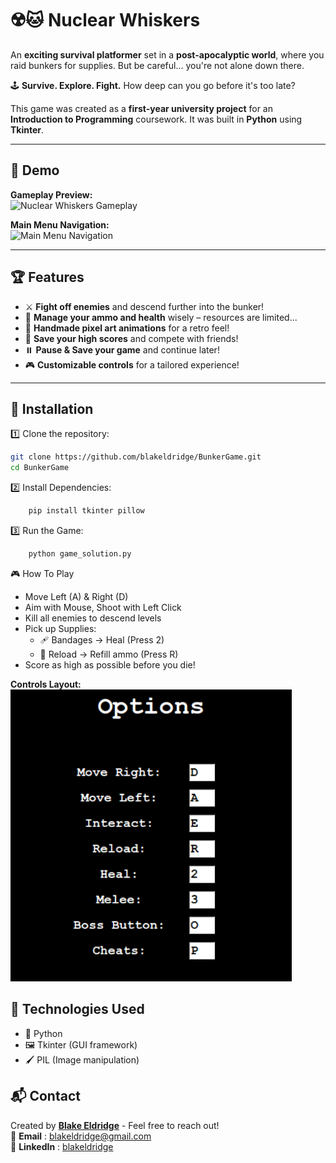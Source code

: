 # ☢️🐱 Nuclear Whiskers  

An **exciting survival platformer** set in a **post-apocalyptic world**, where you raid bunkers for supplies. But be careful... you're not alone down there.  

🕹️ **Survive. Explore. Fight.** How deep can you go before it's too late?  

This game was created as a **first-year university project** for an **Introduction to Programming** coursework. It was built in **Python** using **Tkinter**.  

---

## 🎥 Demo  
**Gameplay Preview:**  
![Nuclear Whiskers Gameplay](ReadMeImages/demo1.gif)  

**Main Menu Navigation:**  
![Main Menu Navigation](ReadMeImages/demo2.gif)  

---

## 🏆 Features  
- ⚔️ **Fight off enemies** and descend further into the bunker!  
- 🔫 **Manage your ammo and health** wisely – resources are limited...  
- 🎨 **Handmade pixel art animations** for a retro feel!  
- 📜 **Save your high scores** and compete with friends!  
- ⏸️ **Pause & Save your game** and continue later!  
- 🎮 **Customizable controls** for a tailored experience!  

---

## 🚀 Installation  
1️⃣ Clone the repository:  
```sh
git clone https://github.com/blakeldridge/BunkerGame.git
cd BunkerGame
```

2️⃣ Install Dependencies:
```sh
    pip install tkinter pillow
```

3️⃣ Run the Game:
```sh
    python game_solution.py
```

🎮 How To Play
- Move Left (A) & Right (D)
- Aim with Mouse, Shoot with Left Click
- Kill all enemies to descend levels
- Pick up Supplies:
    - 🩹 Bandages → Heal (Press 2)
    - 🔄 Reload → Refill ammo (Press R)
- Score as high as possible before you die!

**Controls Layout:**
<img src="ReadMeImages/controls.png" width="450">

## 🔧 Technologies Used
- 🐍 Python
- 🖼️ Tkinter (GUI framework)
- 🖌️ PIL (Image manipulation)

## 📬 Contact
Created by **[Blake Eldridge](https://github.com/blakeldridge)** - Feel free to reach out! <br>
📧 **Email** : blakeldridge@gmail.com <br>
💼 **LinkedIn** : [blakeldridge](https://www.linkedin.com/in/blake-eldridge/)
